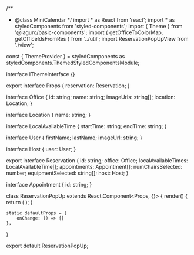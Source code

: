 /**
 * @class MiniCalendar
 */
import * as React from 'react';
import * as styledComponents from 'styled-components';
import { Theme } from '@laguro/basic-components';
import { getOfficeToColorMap, getOfficeIdsFromRes } from '../util';
import ReservationPopUpView from './view';

const { ThemeProvider } = styledComponents as styledComponents.ThemedStyledComponentsModule<IThemeInterface>;

interface IThemeInterface {}

export interface Props {
    reservation: Reservation;
}

interface Office {
    id: string;
    name: string;
    imageUrls: string[];
    location: Location;
}

interface Location {
    name: string;
}

interface LocalAvailableTime {
    startTime: string;
    endTime: string;
}

interface User {
    firstName;
    lastName;
    imageUrl: string;
}

interface Host {
    user: User;
}

export interface Reservation {
    id: string;
    office: Office;
    localAvailableTimes: LocalAvailableTime[];
    appointments: Appointment[];
    numChairsSelected: number;
    equipmentSelected: string[];
    host: Host;
}

interface Appointment {
    id: string;
}

class ReservationPopUp extends React.Component<Props, {}> {
    render() {
        return (
            <ThemeProvider theme={Theme}>
                <ReservationPopUpView reservation={this.props.reservation} />
            </ThemeProvider>
        );
    }

    static defaultProps = {
        onChange: () => {}
    };
}

export default ReservationPopUp;
